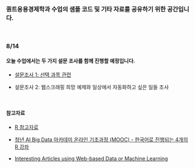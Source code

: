 ### 퀀트응용경제학과 수업의 샘플 코드 및 기타 자료를 공유하기 위한 공간입니다.

<br>

### 8/14

#### 오늘 수업에서는 두 가지 설문 조사를 함께 진행할 예정입니다.

- [설문조사 1: 선택 과목 관련](https://forms.gle/Ft34ANQnMwUH12nJ8)

- 설문조사 2: 웹스크래핑 희망 예제와 일상에서 자동화하고 싶은 일들 조사

<br>

#### 참고자료

- [R 참고자료](https://sites.google.com/view/jaesung/r/references)

- [청년 AI Big Data 아카데미 온라인 기초과정 (MOOC) - 한국어로 진행되는 4개의 R 강좌](https://pabi.smartlearn.io/)

- [Interesting Articles using Web-based Data or Machine Learning](https://sites.google.com/view/jaesung/recommendation/interesting-articles)
